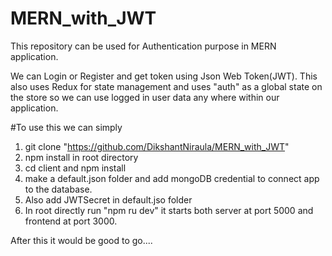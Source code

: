 # MERN_with_JWT
This repository can be used for Authentication purpose in  MERN application.

We can Login or Register and get token using Json Web Token(JWT).
This also uses Redux for state management and uses "auth" as a global state on the store 
so we can use logged in user data any where within our application.

#To use this we can simply
1. git clone "https://github.com/DikshantNiraula/MERN_with_JWT"
2. npm install in root directory
3. cd client and npm install
4. make a default.json folder and add mongoDB credential to connect app to the database.
5. Also add JWTSecret in default.jso folder
6. In root directly run "npm ru dev" it starts both server at port 5000 and frontend at port 3000.

After this it would be good to go....
